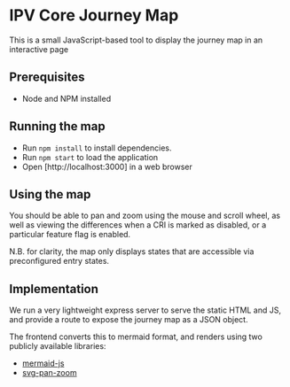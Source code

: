 # IPV Core Journey Map

This is a small JavaScript-based tool to display the journey map in an interactive page

## Prerequisites

- Node and NPM installed

## Running the map

- Run `npm install` to install dependencies.
- Run `npm start` to load the application
- Open [http://localhost:3000] in a web browser

## Using the map

You should be able to pan and zoom using the mouse and scroll wheel,
as well as viewing the differences when a CRI is marked as disabled, or a particular feature flag is enabled.

N.B. for clarity, the map only displays states that are accessible via preconfigured entry states.

## Implementation

We run a very lightweight express server to serve the static HTML and JS,
and provide a route to expose the journey map as a JSON object.

The frontend converts this to mermaid format, and renders using two publicly available libraries:
- [mermaid-js](https://mermaid.js.org/)
- [svg-pan-zoom](https://github.com/bumbu/svg-pan-zoom)
